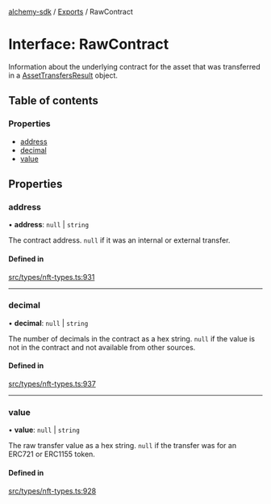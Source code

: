 [alchemy-sdk](../README.md) / [Exports](../modules.md) / RawContract

# Interface: RawContract

Information about the underlying contract for the asset that was transferred
in a [AssetTransfersResult](AssetTransfersResult.md) object.

## Table of contents

### Properties

- [address](RawContract.md#address)
- [decimal](RawContract.md#decimal)
- [value](RawContract.md#value)

## Properties

### address

• **address**: ``null`` \| `string`

The contract address. `null` if it was an internal or external transfer.

#### Defined in

[src/types/nft-types.ts:931](https://github.com/alchemyplatform/alchemy-sdk-js/blob/277f926/src/types/nft-types.ts#L931)

___

### decimal

• **decimal**: ``null`` \| `string`

The number of decimals in the contract as a hex string. `null` if the value
is not in the contract and not available from other sources.

#### Defined in

[src/types/nft-types.ts:937](https://github.com/alchemyplatform/alchemy-sdk-js/blob/277f926/src/types/nft-types.ts#L937)

___

### value

• **value**: ``null`` \| `string`

The raw transfer value as a hex string. `null` if the transfer was for an
ERC721 or ERC1155 token.

#### Defined in

[src/types/nft-types.ts:928](https://github.com/alchemyplatform/alchemy-sdk-js/blob/277f926/src/types/nft-types.ts#L928)
